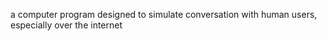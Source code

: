 



a computer program designed to simulate conversation with human users, especially over the internet
